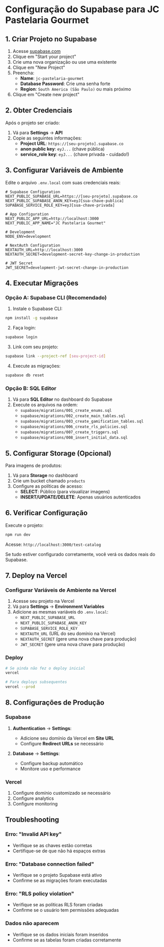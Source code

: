 # Configuração do Supabase para JC Pastelaria Gourmet

## 1. Criar Projeto no Supabase

1. Acesse [supabase.com](https://supabase.com)
2. Clique em "Start your project"
3. Crie uma nova organização ou use uma existente
4. Clique em "New Project"
5. Preencha:
   - **Name**: `jc-pastelaria-gourmet`
   - **Database Password**: Crie uma senha forte
   - **Region**: `South America (São Paulo)` ou mais próximo
6. Clique em "Create new project"

## 2. Obter Credenciais

Após o projeto ser criado:

1. Vá para **Settings** → **API**
2. Copie as seguintes informações:
   - **Project URL**: `https://[seu-projeto].supabase.co`
   - **anon public key**: `eyJ...` (chave pública)
   - **service_role key**: `eyJ...` (chave privada - cuidado!)

## 3. Configurar Variáveis de Ambiente

Edite o arquivo `.env.local` com suas credenciais reais:

```env
# Supabase Configuration
NEXT_PUBLIC_SUPABASE_URL=https://[seu-projeto].supabase.co
NEXT_PUBLIC_SUPABASE_ANON_KEY=eyJ[sua-chave-publica]
SUPABASE_SERVICE_ROLE_KEY=eyJ[sua-chave-privada]

# App Configuration
NEXT_PUBLIC_APP_URL=http://localhost:3000
NEXT_PUBLIC_APP_NAME="JC Pastelaria Gourmet"

# Development
NODE_ENV=development

# NextAuth Configuration
NEXTAUTH_URL=http://localhost:3000
NEXTAUTH_SECRET=development-secret-key-change-in-production

# JWT Secret
JWT_SECRET=development-jwt-secret-change-in-production
```

## 4. Executar Migrações

### Opção A: Supabase CLI (Recomendado)

1. Instale o Supabase CLI:
```bash
npm install -g supabase
```

2. Faça login:
```bash
supabase login
```

3. Link com seu projeto:
```bash
supabase link --project-ref [seu-project-id]
```

4. Execute as migrações:
```bash
supabase db reset
```

### Opção B: SQL Editor

1. Vá para **SQL Editor** no dashboard do Supabase
2. Execute os arquivos na ordem:
   - `supabase/migrations/001_create_enums.sql`
   - `supabase/migrations/002_create_main_tables.sql`
   - `supabase/migrations/003_create_gamification_tables.sql`
   - `supabase/migrations/006_create_rls_policies.sql`
   - `supabase/migrations/007_create_triggers.sql`
   - `supabase/migrations/008_insert_initial_data.sql`

## 5. Configurar Storage (Opcional)

Para imagens de produtos:

1. Vá para **Storage** no dashboard
2. Crie um bucket chamado `products`
3. Configure as políticas de acesso:
   - **SELECT**: Público (para visualizar imagens)
   - **INSERT/UPDATE/DELETE**: Apenas usuários autenticados

## 6. Verificar Configuração

Execute o projeto:
```bash
npm run dev
```

Acesse: `http://localhost:3000/test-catalog`

Se tudo estiver configurado corretamente, você verá os dados reais do Supabase.

## 7. Deploy na Vercel

### Configurar Variáveis de Ambiente na Vercel

1. Acesse seu projeto na Vercel
2. Vá para **Settings** → **Environment Variables**
3. Adicione as mesmas variáveis do `.env.local`:
   - `NEXT_PUBLIC_SUPABASE_URL`
   - `NEXT_PUBLIC_SUPABASE_ANON_KEY`
   - `SUPABASE_SERVICE_ROLE_KEY`
   - `NEXTAUTH_URL` (URL do seu domínio na Vercel)
   - `NEXTAUTH_SECRET` (gere uma nova chave para produção)
   - `JWT_SECRET` (gere uma nova chave para produção)

### Deploy

```bash
# Se ainda não fez o deploy inicial
vercel

# Para deploys subsequentes
vercel --prod
```

## 8. Configurações de Produção

### Supabase

1. **Authentication** → **Settings**:
   - Adicione seu domínio da Vercel em **Site URL**
   - Configure **Redirect URLs** se necessário

2. **Database** → **Settings**:
   - Configure backup automático
   - Monitore uso e performance

### Vercel

1. Configure domínio customizado se necessário
2. Configure analytics
3. Configure monitoring

## Troubleshooting

### Erro: "Invalid API key"
- Verifique se as chaves estão corretas
- Certifique-se de que não há espaços extras

### Erro: "Database connection failed"
- Verifique se o projeto Supabase está ativo
- Confirme se as migrações foram executadas

### Erro: "RLS policy violation"
- Verifique se as políticas RLS foram criadas
- Confirme se o usuário tem permissões adequadas

### Dados não aparecem
- Verifique se os dados iniciais foram inseridos
- Confirme se as tabelas foram criadas corretamente